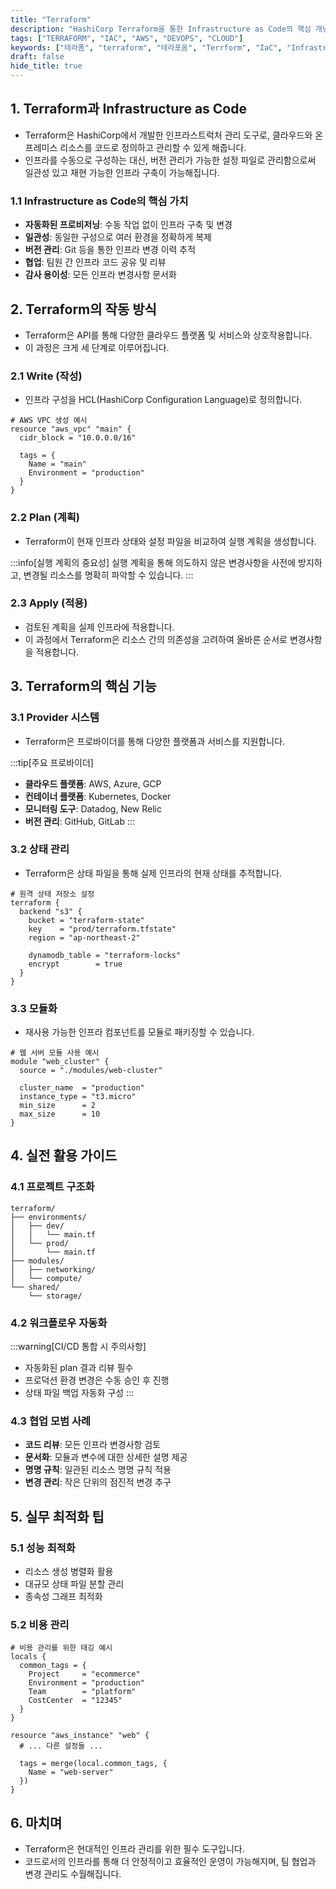 ```yaml
---
title: "Terraform"
description: "HashiCorp Terraform을 통한 Infrastructure as Code의 핵심 개념과 실전 활용법을 알아봅니다. 인프라 자동화의 이점부터 실제 워크플로우, 협업 방식까지 실무에 필요한 모든 내용을 다룹니다."
tags: ["TERRAFORM", "IAC", "AWS", "DEVOPS", "CLOUD"]
keywords: ["테라폼", "terraform", "테라포옴", "Terrform", "IaC", "Infrastructure as Code", "인프라 자동화", "AWS", "클라우드", "데브옵스", "DevOps", "HCL", "HashiCorp", "인프라스트럭처"]
draft: false
hide_title: true
---
```


## 1. Terraform과 Infrastructure as Code
- Terraform은 HashiCorp에서 개발한 인프라스트럭처 관리 도구로, 클라우드와 온프레미스 리소스를 코드로 정의하고 관리할 수 있게 해줍니다. 
- 인프라를 수동으로 구성하는 대신, 버전 관리가 가능한 설정 파일로 관리함으로써 일관성 있고 재현 가능한 인프라 구축이 가능해집니다.

### 1.1 Infrastructure as Code의 핵심 가치
- **자동화된 프로비저닝**: 수동 작업 없이 인프라 구축 및 변경
- **일관성**: 동일한 구성으로 여러 환경을 정확하게 복제
- **버전 관리**: Git 등을 통한 인프라 변경 이력 추적
- **협업**: 팀원 간 인프라 코드 공유 및 리뷰
- **감사 용이성**: 모든 인프라 변경사항 문서화

## 2. Terraform의 작동 방식
- Terraform은 API를 통해 다양한 클라우드 플랫폼 및 서비스와 상호작용합니다. 
- 이 과정은 크게 세 단계로 이루어집니다.

### 2.1 Write (작성)
- 인프라 구성을 HCL(HashiCorp Configuration Language)로 정의합니다.

```hcl
# AWS VPC 생성 예시
resource "aws_vpc" "main" {
  cidr_block = "10.0.0.0/16"
  
  tags = {
    Name = "main"
    Environment = "production"
  }
}
```

### 2.2 Plan (계획)
- Terraform이 현재 인프라 상태와 설정 파일을 비교하여 실행 계획을 생성합니다.

:::info[실행 계획의 중요성]
실행 계획을 통해 의도하지 않은 변경사항을 사전에 방지하고, 변경될 리소스를 명확히 파악할 수 있습니다.
:::

### 2.3 Apply (적용)
- 검토된 계획을 실제 인프라에 적용합니다. 
- 이 과정에서 Terraform은 리소스 간의 의존성을 고려하여 올바른 순서로 변경사항을 적용합니다.

## 3. Terraform의 핵심 기능

### 3.1 Provider 시스템
- Terraform은 프로바이더를 통해 다양한 플랫폼과 서비스를 지원합니다.

:::tip[주요 프로바이더]
- **클라우드 플랫폼**: AWS, Azure, GCP
- **컨테이너 플랫폼**: Kubernetes, Docker
- **모니터링 도구**: Datadog, New Relic
- **버전 관리**: GitHub, GitLab
:::

### 3.2 상태 관리
- Terraform은 상태 파일을 통해 실제 인프라의 현재 상태를 추적합니다.

```hcl
# 원격 상태 저장소 설정
terraform {
  backend "s3" {
    bucket = "terraform-state"
    key    = "prod/terraform.tfstate"
    region = "ap-northeast-2"
    
    dynamodb_table = "terraform-locks"
    encrypt        = true
  }
}
```

### 3.3 모듈화
- 재사용 가능한 인프라 컴포넌트를 모듈로 패키징할 수 있습니다.

```hcl
# 웹 서버 모듈 사용 예시
module "web_cluster" {
  source = "./modules/web-cluster"

  cluster_name  = "production"
  instance_type = "t3.micro"
  min_size      = 2
  max_size      = 10
}
```

## 4. 실전 활용 가이드

### 4.1 프로젝트 구조화

```
terraform/
├── environments/
│   ├── dev/
│   │   └── main.tf
│   └── prod/
│       └── main.tf
├── modules/
│   ├── networking/
│   └── compute/
└── shared/
    └── storage/
```

### 4.2 워크플로우 자동화

:::warning[CI/CD 통합 시 주의사항]
- 자동화된 plan 결과 리뷰 필수
- 프로덕션 환경 변경은 수동 승인 후 진행
- 상태 파일 백업 자동화 구성
:::

### 4.3 협업 모범 사례
- **코드 리뷰**: 모든 인프라 변경사항 검토
- **문서화**: 모듈과 변수에 대한 상세한 설명 제공
- **명명 규칙**: 일관된 리소스 명명 규칙 적용
- **변경 관리**: 작은 단위의 점진적 변경 추구

## 5. 실무 최적화 팁

### 5.1 성능 최적화
- 리소스 생성 병렬화 활용
- 대규모 상태 파일 분할 관리
- 종속성 그래프 최적화

### 5.2 비용 관리

```hcl
# 비용 관리를 위한 태깅 예시
locals {
  common_tags = {
    Project     = "ecommerce"
    Environment = "production"
    Team        = "platform"
    CostCenter  = "12345"
  }
}

resource "aws_instance" "web" {
  # ... 다른 설정들 ...
  
  tags = merge(local.common_tags, {
    Name = "web-server"
  })
}
```

## 6. 마치며
- Terraform은 현대적인 인프라 관리를 위한 필수 도구입니다. 
- 코드로서의 인프라를 통해 더 안정적이고 효율적인 운영이 가능해지며, 팀 협업과 변경 관리도 수월해집니다.